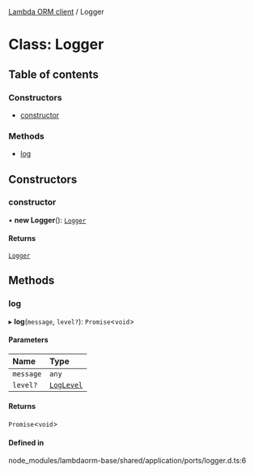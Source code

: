 [Lambda ORM client](../README.md) / Logger

# Class: Logger

## Table of contents

### Constructors

- [constructor](Logger.md#constructor)

### Methods

- [log](Logger.md#log)

## Constructors

### constructor

• **new Logger**(): [`Logger`](Logger.md)

#### Returns

[`Logger`](Logger.md)

## Methods

### log

▸ **log**(`message`, `level?`): `Promise`\<`void`\>

#### Parameters

| Name | Type |
| :------ | :------ |
| `message` | `any` |
| `level?` | [`LogLevel`](../enums/LogLevel.md) |

#### Returns

`Promise`\<`void`\>

#### Defined in

node_modules/lambdaorm-base/shared/application/ports/logger.d.ts:6
